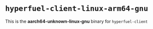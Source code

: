 # `hyperfuel-client-linux-arm64-gnu`

This is the **aarch64-unknown-linux-gnu** binary for `hyperfuel-client`
